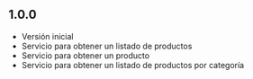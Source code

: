 ## 1.0.0

* Versión inicial
* Servicio para obtener un listado de productos
* Servicio para obtener un producto
* Servicio para obtener un listado de productos por categoría